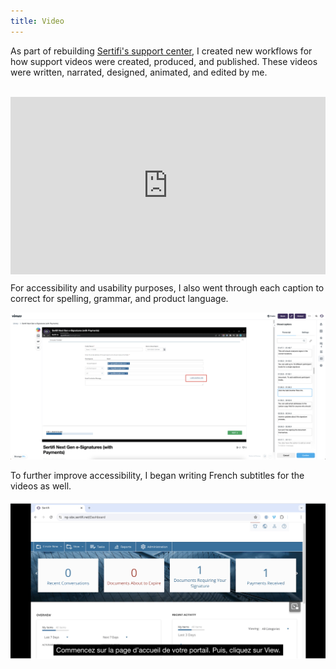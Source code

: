 ```yaml
---
title: Video
---
```


As part of rebuilding [Sertifi's support center](support_sites.md), I created new workflows for how support videos were created, produced, and published. These videos were written, narrated, designed, animated, and edited by me.

<br>

<div style="padding:56.25% 0 0 0;position:relative;"><iframe src="https://player.vimeo.com/video/897250205?badge=0&amp;autopause=0&amp;player_id=0&amp;app_id=58479" frameborder="0" allow="autoplay; fullscreen; picture-in-picture" style="position:absolute;top:0;left:0;width:100%;height:100%;" title="Guide Video Demo (Short)"></iframe></div><script src="https://player.vimeo.com/api/player.js"></script>

For accessibility and usability purposes, I also went through each caption to correct for spelling, grammar, and product language.

![An example of video captioning](../assets/captioning.png)

To further improve accessibility, I began writing French subtitles for the videos as well.

![French subtitle example](../assets/french-captions.png)

